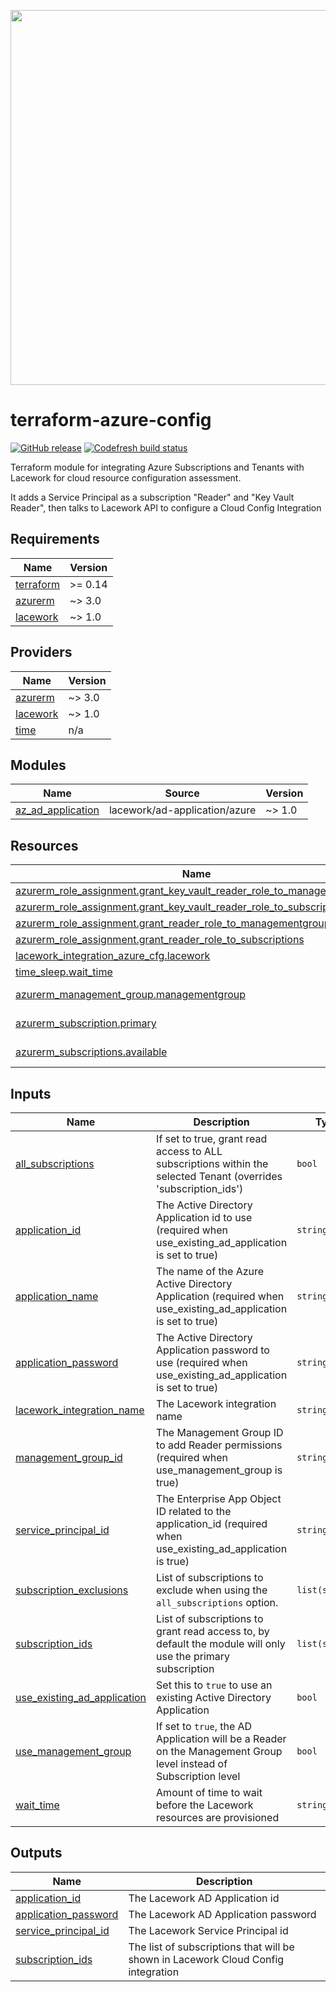<a href="https://lacework.com"><img src="https://techally-content.s3-us-west-1.amazonaws.com/public-content/lacework_logo_full.png" width="600"></a>

# terraform-azure-config

[![GitHub release](https://img.shields.io/github/release/lacework/terraform-azure-config.svg)](https://github.com/lacework/terraform-azure-config/releases/)
[![Codefresh build status](https://g.codefresh.io/api/badges/pipeline/lacework/terraform-modules%2Ftest-compatibility?type=cf-1&key=eyJhbGciOiJIUzI1NiJ9.NWVmNTAxOGU4Y2FjOGQzYTkxYjg3ZDEx.RJ3DEzWmBXrJX7m38iExJ_ntGv4_Ip8VTa-an8gBwBo)](https://g.codefresh.io/pipelines/edit/new/builds?id=607e25e6728f5a6fba30431b&pipeline=test-compatibility&projects=terraform-modules&projectId=607db54b728f5a5f8930405d)

Terraform module for integrating Azure Subscriptions and Tenants with Lacework for cloud resource configuration assessment.

It adds a Service Principal as a subscription "Reader" and "Key Vault Reader", then talks to Lacework API to configure a Cloud Config Integration

## Requirements

| Name | Version |
|------|---------|
| <a name="requirement_terraform"></a> [terraform](#requirement\_terraform) | >= 0.14 |
| <a name="requirement_azurerm"></a> [azurerm](#requirement\_azurerm) | ~> 3.0 |
| <a name="requirement_lacework"></a> [lacework](#requirement\_lacework) | ~> 1.0 |

## Providers

| Name | Version |
|------|---------|
| <a name="provider_azurerm"></a> [azurerm](#provider\_azurerm) | ~> 3.0 |
| <a name="provider_lacework"></a> [lacework](#provider\_lacework) | ~> 1.0 |
| <a name="provider_time"></a> [time](#provider\_time) | n/a |

## Modules

| Name | Source | Version |
|------|--------|---------|
| <a name="module_az_ad_application"></a> [az\_ad\_application](#module\_az\_ad\_application) | lacework/ad-application/azure | ~> 1.0 |

## Resources

| Name | Type |
|------|------|
| [azurerm_role_assignment.grant_key_vault_reader_role_to_managementgroup](https://registry.terraform.io/providers/hashicorp/azurerm/latest/docs/resources/role_assignment) | resource |
| [azurerm_role_assignment.grant_key_vault_reader_role_to_subscriptions](https://registry.terraform.io/providers/hashicorp/azurerm/latest/docs/resources/role_assignment) | resource |
| [azurerm_role_assignment.grant_reader_role_to_managementgroup](https://registry.terraform.io/providers/hashicorp/azurerm/latest/docs/resources/role_assignment) | resource |
| [azurerm_role_assignment.grant_reader_role_to_subscriptions](https://registry.terraform.io/providers/hashicorp/azurerm/latest/docs/resources/role_assignment) | resource |
| [lacework_integration_azure_cfg.lacework](https://registry.terraform.io/providers/lacework/lacework/latest/docs/resources/integration_azure_cfg) | resource |
| [time_sleep.wait_time](https://registry.terraform.io/providers/hashicorp/time/latest/docs/resources/sleep) | resource |
| [azurerm_management_group.managementgroup](https://registry.terraform.io/providers/hashicorp/azurerm/latest/docs/data-sources/management_group) | data source |
| [azurerm_subscription.primary](https://registry.terraform.io/providers/hashicorp/azurerm/latest/docs/data-sources/subscription) | data source |
| [azurerm_subscriptions.available](https://registry.terraform.io/providers/hashicorp/azurerm/latest/docs/data-sources/subscriptions) | data source |

## Inputs

| Name | Description | Type | Default | Required |
|------|-------------|------|---------|:--------:|
| <a name="input_all_subscriptions"></a> [all\_subscriptions](#input\_all\_subscriptions) | If set to true, grant read access to ALL subscriptions within the selected Tenant (overrides 'subscription\_ids') | `bool` | `false` | no |
| <a name="input_application_id"></a> [application\_id](#input\_application\_id) | The Active Directory Application id to use (required when use\_existing\_ad\_application is set to true) | `string` | `""` | no |
| <a name="input_application_name"></a> [application\_name](#input\_application\_name) | The name of the Azure Active Directory Application (required when use\_existing\_ad\_application is set to true) | `string` | `"lacework_security_audit"` | no |
| <a name="input_application_password"></a> [application\_password](#input\_application\_password) | The Active Directory Application password to use (required when use\_existing\_ad\_application is set to true) | `string` | `""` | no |
| <a name="input_lacework_integration_name"></a> [lacework\_integration\_name](#input\_lacework\_integration\_name) | The Lacework integration name | `string` | `"TF config"` | no |
| <a name="input_management_group_id"></a> [management\_group\_id](#input\_management\_group\_id) | The Management Group ID to add Reader permissions (required when use\_management\_group is true) | `string` | `""` | no |
| <a name="input_service_principal_id"></a> [service\_principal\_id](#input\_service\_principal\_id) | The Enterprise App Object ID related to the application\_id (required when use\_existing\_ad\_application is true) | `string` | `""` | no |
| <a name="input_subscription_exclusions"></a> [subscription\_exclusions](#input\_subscription\_exclusions) | List of subscriptions to exclude when using the `all_subscriptions` option. | `list(string)` | `[]` | no |
| <a name="input_subscription_ids"></a> [subscription\_ids](#input\_subscription\_ids) | List of subscriptions to grant read access to, by default the module will only use the primary subscription | `list(string)` | `[]` | no |
| <a name="input_use_existing_ad_application"></a> [use\_existing\_ad\_application](#input\_use\_existing\_ad\_application) | Set this to `true` to use an existing Active Directory Application | `bool` | `false` | no |
| <a name="input_use_management_group"></a> [use\_management\_group](#input\_use\_management\_group) | If set to `true`, the AD Application will be a Reader on the Management Group level instead of Subscription level | `bool` | `false` | no |
| <a name="input_wait_time"></a> [wait\_time](#input\_wait\_time) | Amount of time to wait before the Lacework resources are provisioned | `string` | `"20s"` | no |

## Outputs

| Name | Description |
|------|-------------|
| <a name="output_application_id"></a> [application\_id](#output\_application\_id) | The Lacework AD Application id |
| <a name="output_application_password"></a> [application\_password](#output\_application\_password) | The Lacework AD Application password |
| <a name="output_service_principal_id"></a> [service\_principal\_id](#output\_service\_principal\_id) | The Lacework Service Principal id |
| <a name="output_subscription_ids"></a> [subscription\_ids](#output\_subscription\_ids) | The list of subscriptions that will be shown in Lacework Cloud Config integration |

